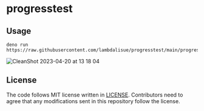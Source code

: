 # progresstest

## Usage

```
deno run https://raw.githubusercontent.com/lambdalisue/progresstest/main/progresstest.ts
```

![CleanShot 2023-04-20 at 13 18 04](https://user-images.githubusercontent.com/546312/233257070-938f1804-dfd2-4079-9e46-f12e5a2aebaa.gif)

## License

The code follows MIT license written in [LICENSE](./LICENSE). Contributors need
to agree that any modifications sent in this repository follow the license.
